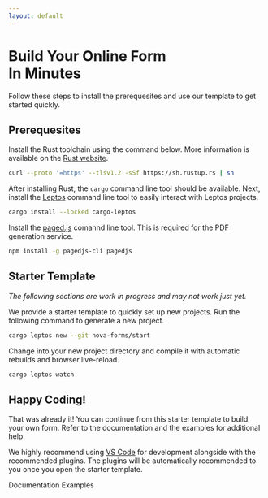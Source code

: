 ```yaml
---
layout: default
---
```


# Build Your Online Form<br> In Minutes

Follow these steps to install the prerequesites and use our template to get started quickly.

## Prerequesites

Install the Rust toolchain using the command below. More information is available on the [Rust website](https://www.rust-lang.org/tools/install).

```sh
curl --proto '=https' --tlsv1.2 -sSf https://sh.rustup.rs | sh
```

After installing Rust, the `cargo` command line tool should be available. Next, install the [Leptos](https://github.com/leptos-rs/cargo-leptos) command line tool to easily interact with Leptos projects.

```sh
cargo install --locked cargo-leptos
```

Install the [paged.js]() comannd line tool. This is required for the PDF generation service.

```sh
npm install -g pagedjs-cli pagedjs
```

## Starter Template

*The following sections are work in progress and may not work just yet.*

We provide a starter template to quickly set up new projects. Run the following command to generate a new project.

```sh
cargo leptos new --git nova-forms/start
```

Change into your new project directory and compile it with automatic rebuilds and browser live-reload.

```sh
cargo leptos watch
```

## Happy Coding!

That was already it! You can continue from this starter template to build your own form. Refer to the documentation and the examples for additional help.

We highly recommend using [VS Code](https://code.visualstudio.com/) for development alongside with the recommended plugins. The plugins will be automatically recommended to you once you open the starter template.

<a class="button">Documentation</a>
<a class="button">Examples</a>